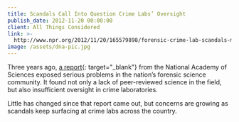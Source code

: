 ```yaml
---
title: Scandals Call Into Question Crime Labs’ Oversight
publish_date: 2012-11-20 00:00:00
client: All Things Considered
link: >-
  http://www.npr.org/2012/11/20/165579898/forensic-crime-lab-scandals-may-be-due-to-oversight
image: /assets/dna-pic.jpg
---
```


Three years ago,&nbsp;[a report](http://www.nytimes.com/2009/02/19/us/19forensics.html){: target="_blank"}&nbsp;from the National Academy of Sciences exposed serious problems in the nation’s forensic science community. It found not only a lack of peer-reviewed science in the field, but also insufficient oversight in crime laboratories.

Little has changed since that report came out, but concerns are growing as scandals keep surfacing at crime labs across the country.